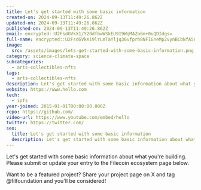 ```yaml
---
title: Let's get started with some basic information
created-on: 2024-09-13T11:49:26.862Z
updated-on: 2024-09-13T11:49:26.862Z
published-on: 2024-09-13T11:49:26.862Z
email: encrypted::U2FsdGVkX1/Y20dfbwWSkEU9I9WqMAZo6m+0uQDIdgs=
full-name: encrypted::U2FsdGVkX19lYLmTaYljq36vfprh8NFIGneMp2vynBCbNfA5CaLxd53ra24dLmPxd3hC4Y4fPsK1sT9RCV6RVc8Xd6GGiNnGlwYw7Y3HhLXdwO572ENuCWUvuKclxMO/WEHc2JPJQ4l+n/xgaB9ucvvrRPK9yC/c2jNmOwtCo1aGNw/wukPreFG3APxrf4Lmf6msnvl71Bbs38nHGDEyTRBFwD3uE3DxEkx+lTbP4nkrQ6pvHle3S/13oe+W1MHTQ4TCqgfk5mKojMb4tAY5m5NbgqZwd23Yp+iMXBQkvoWmii3Sbt0WMUrN461HPrGDdY+MX77qKBM4yoiL/pveH8Pv01SKmzIIALPA3fK7yvIDtGMUBWDFZva6hga/l4xJ
image:
  src: /assets/images/lets-get-started-with-some-basic-information.png
category: science-climate-space
subcategories:
  - arts-collectibles-nfts
tags:
  - arts-collectibles-nfts
description: Let's get started with some basic information about what you're building. Please submit or update your entry to the Filecoin ecosystem page below.
website: https://www.hello.com
tech:
  - ipfs
year-joined: 2015-01-01T00:00:00.000Z
repo: https://github.com/
video-url: https://www.youtube.com/embed/hello
twitter: https://twitter.com/
seo:
  title: Let's get started with some basic information
  description: Let's get started with some basic information about what you're building. Please submit or update your entry to the Filecoin ecosystem page below.
---
```


Let's get started with some basic information about what you're building. Please submit or update your entry to the Filecoin ecosystem page below.

Want to be a featured project? Share your project page on X and tag @filfoundation and you'll be considered!
